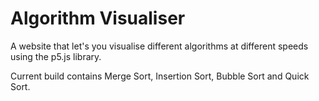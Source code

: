 # Algorithm Visualiser

A website that let's you visualise different algorithms at different speeds using the p5.js library.

Current build contains Merge Sort, Insertion Sort, Bubble Sort and Quick Sort.
